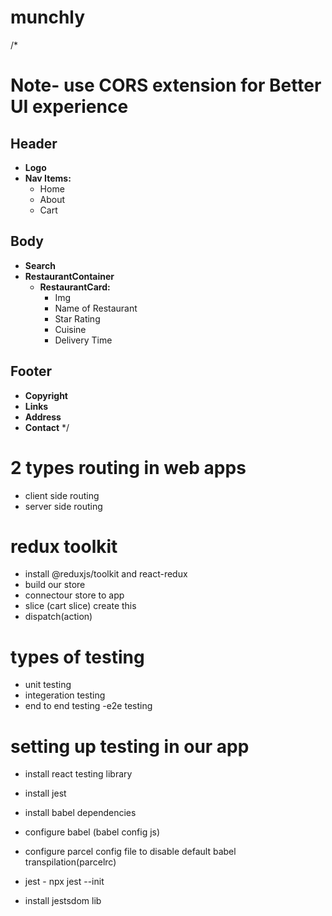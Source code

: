 # munchly
/* 
# Note- use CORS extension for Better UI experience
## Header
- **Logo**
- **Nav Items:**  
  - Home  
  - About  
  - Cart  

## Body
- **Search**  
- **RestaurantContainer**  
  - **RestaurantCard:**  
    - Img  
    - Name of Restaurant  
    - Star Rating  
    - Cuisine  
    - Delivery Time  

## Footer
- **Copyright**  
- **Links**  
- **Address**  
- **Contact**
*/

# 2 types routing in web apps
- client side routing
- server side routing
# redux toolkit
- install @reduxjs/toolkit and react-redux
- build our store 
- connectour store to app
- slice (cart slice) create this
- dispatch(action)

# types of testing
- unit testing
- integeration testing
- end to end testing -e2e testing

# setting up testing in our app
- install react testing library
- install jest
- install babel dependencies
- configure babel (babel config js)
- configure parcel config file to disable default babel transpilation(parcelrc)

- jest - npx jest --init
- install jestsdom lib

